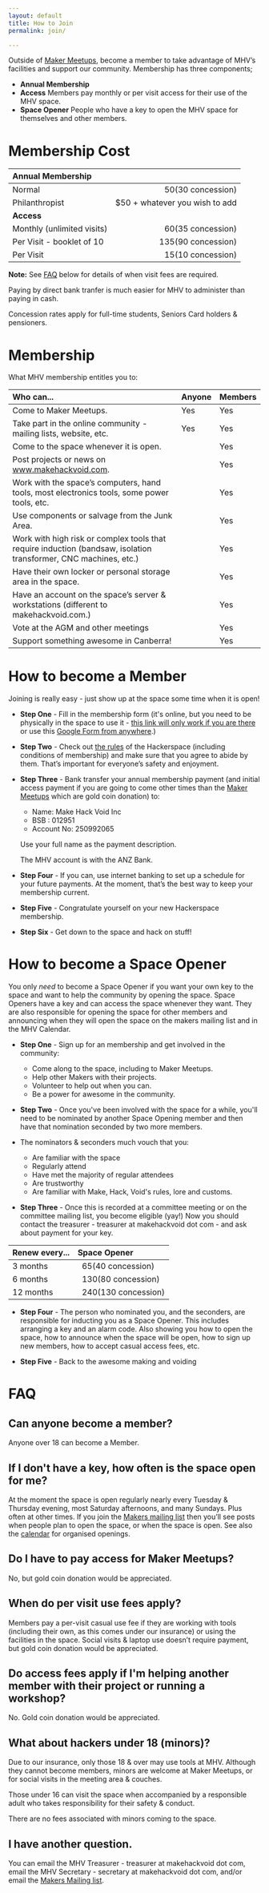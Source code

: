 ```yaml
---
layout: default
title: How to Join
permalink: join/

---
```


Outside of [Maker Meetups](/community/meetings), become a member to take advantage of MHV’s facilities and support our community. Membership has three components;

* **Annual Membership**
* **Access** Members pay monthly or per visit access for their use of the MHV space.
* **Space Opener** People who have a key to open the MHV space for themselves and other members.

# Membership Cost

|Annual Membership| |
|:---------|---------:|
|Normal | $50 ($30 concession)|
|Philanthropist|$50 + whatever you wish to add|
|**Access**| |
|Monthly (unlimited visits)|$60 ($35 concession)|
|Per Visit - booklet of 10|$135 ($90 concession)|
|Per Visit|$15 ($10 concession)|

**Note:** See <a href="#faq">FAQ</a> below for details of when visit fees are required.

Paying by direct bank tranfer is much easier for MHV to administer than paying in cash.

Concession rates apply for full-time students, Seniors Card holders &amp; pensioners.


# Membership
What MHV membership entitles you to:

|Who can...|Anyone|Members|
|:---------|:-----|:------|
|Come to Maker Meetups.|Yes|Yes|
|Take part in the online community - mailing lists, website, etc.|Yes|Yes|
|Come to the space whenever it is open.||Yes|
|Post projects or news on www.makehackvoid.com.||Yes|
|Work with the space’s computers, hand tools, most electronics tools, some power tools, etc.||Yes|
|Use components or salvage from the Junk Area.||Yes|
|Work with high risk or complex tools that require induction (bandsaw, isolation transformer, CNC machines, etc.)||Yes|
|Have their own locker or personal storage area in the space.||Yes|
|Have an account on the space’s server & workstations (different to makehackvoid.com.)||Yes|
|Vote at the AGM and other meetings||Yes|
|Support something awesome in Canberra!||Yes|

# How to become a Member

Joining is really easy - just show up at the space some time when it is open!

* **Step One** - Fill in the membership form (it's online, but you need to be physically in the space to use it - [this link will only work if you are there](http://morphia/mhvdb/signup) or use this [Google Form from anywhere](https://docs.google.com/forms/d/1Yu7iUOJPQHefiLgDue3oAbMBu-4s87f_tygPlz5Isw0/viewform).)

* **Step Two** - Check out [the rules](/community/rules) of the Hackerspace (including conditions of membership) and make sure that you agree to abide by them. That’s important for everyone’s safety and enjoyment.

* **Step Three** - Bank transfer your annual membership payment (and initial access payment if you are going to come other times than the [Maker Meetups](/community/meetings) which are gold coin donation) to:

    + Name: Make Hack Void Inc
    + BSB : 012951
    + Account No: 250992065

    Use your full name as the payment description.

    The MHV account is with the ANZ Bank.

* **Step Four** - If you can, use internet banking to set up a schedule for your future payments. At the moment, that’s the best way to keep your membership current.

* **Step Five** - Congratulate yourself on your new Hackerspace membership.

* **Step Six** - Get down to the space and hack on stuff!

# How to become a Space Opener

You only <i>need</i> to become a Space Opener if you want your own key to the space and want to help the community by opening the space. Space Openers have a key and can access the space whenever they want. They are also responsible for opening the space for other members and announcing when they will open the space on the makers mailing list and in the MHV Calendar.


* **Step One** - Sign up for an membership and get involved in the community:
    + Come along to the space, including to Maker Meetups.
    + Help other Makers with their projects.
    + Volunteer to help out when you can.
    + Be a power for awesome in the community.

* **Step Two** - Once you've been involved with the space for a while, you'll need to be nominated by another Space Opening member and then have that nomination seconded by two more members.

* The nominators &amp; seconders much vouch that you:
    + Are familiar with the space
    + Regularly attend
    + Have met the majority of regular attendees
    + Are trustworthy
    + Are familiar with Make, Hack, Void's rules, lore and customs.

* **Step Three** - Once this is recorded at a committee meeting or on the committee mailing list, you become eligible (yay!) Now you should contact the treasurer - treasurer at makehackvoid dot com - and ask about payment for your key.

|Renew every...|Space Opener|
|:-------------|:-----------|
|3 months|  $65 ($40 concession)|
|6 months|  $130 ($80 concession)|
|12 months|  $240 ($130 concession)|

* **Step Four** - The person who nominated you, and the seconders, are responsible for inducting you as a Space Opener. This includes arranging a key and an alarm code. Also showing you how to open the space, how to announce when the space will be open, how to sign up new members, how to accept casual access fees, etc.

* **Step Five** - Back to the awesome making and voiding

# FAQ

## Can anyone become a member?
Anyone over 18 can become a Member.

## If I don't have a key, how often is the space open for me?
At the moment the space is open regularly nearly every Tuesday &amp; Thursday evening, most Saturday afternoons, and many Sundays. Plus often at other times. If you join the [Makers mailing list](/mailman/listinfo/makers) then you’ll see posts when people plan to open the space, or when the space is open. See also the [calendar](https://www.google.com/calendar/embed?src=s9j75t8siijp625kfmjob13rv4%40group.calendar.google.com&ctz=Australia/Sydney) for organised openings.

## Do I have to pay access for Maker Meetups?
No, but gold coin donation would be appreciated.

## When do per visit use fees apply?
Members pay a per-visit casual use fee if they are working with tools (including their own, as this comes under our insurance) or using the facilities in the space. Social visits &amp; laptop use doesn’t require payment, but gold coin donation would be appreciated.

## Do access fees apply if I'm helping another member with their project or running a workshop?
No. Gold coin donation would be appreciated.

## What about hackers under 18 (minors)?

Due to our insurance, only those 18 &amp; over may use tools at MHV.  Although they cannot become members, minors are welcome at Maker Meetups, or for social visits in the meeting area &amp; couches.

Those under 16 can visit the space when accompanied by a responsible adult who takes responsibility for their safety &amp; conduct.

There are no fees associated with minors coming to the space.

## I have another question.
You can email the MHV Treasurer - treasurer at makehackvoid dot com, email the MHV Secretary - secretary at makehackvoid dot com, and/or email the [Makers Mailing list](/mailman/listinfo/makers/).